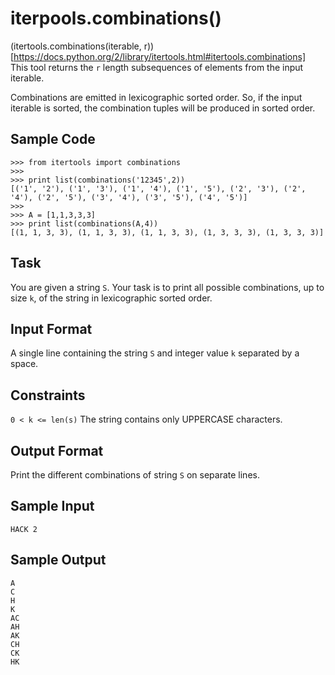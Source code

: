 # iterpools.combinations()

(itertools.combinations(iterable, r))[https://docs.python.org/2/library/itertools.html#itertools.combinations]
This tool returns the `r` length subsequences of elements from the input iterable.

Combinations are emitted in lexicographic sorted order. So, if the input iterable is sorted, the combination tuples will be produced in sorted order.

## Sample Code
```
>>> from itertools import combinations
>>> 
>>> print list(combinations('12345',2))
[('1', '2'), ('1', '3'), ('1', '4'), ('1', '5'), ('2', '3'), ('2', '4'), ('2', '5'), ('3', '4'), ('3', '5'), ('4', '5')]
>>> 
>>> A = [1,1,3,3,3]
>>> print list(combinations(A,4))
[(1, 1, 3, 3), (1, 1, 3, 3), (1, 1, 3, 3), (1, 3, 3, 3), (1, 3, 3, 3)]
```

## Task

You are given a string `S`.
Your task is to print all possible combinations, up to size `k`, of the string in lexicographic sorted order.

## Input Format

A single line containing the string `S` and integer value `k` separated by a space.

## Constraints
`0 < k <= len(s)`
The string contains only UPPERCASE characters.

## Output Format

Print the different combinations of string `S` on separate lines.

## Sample Input
```
HACK 2
```

## Sample Output
```
A
C
H
K
AC
AH
AK
CH
CK
HK
```